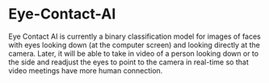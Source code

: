 # Eye-Contact-AI
Eye Contact AI is currently a binary classification model for images of faces with eyes looking down (at the computer screen) and looking directly at the camera. Later, it will be able to take in video of a person looking down or to the side and readjust the eyes to point to the camera in real-time so that video meetings have more human connection.
